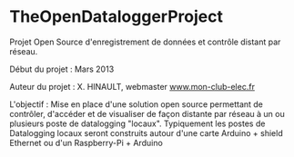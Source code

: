 TheOpenDataloggerProject
========================

Projet Open Source d'enregistrement de données et contrôle distant par réseau. 

Début du projet : 
Mars 2013

Auteur du projet : X. HINAULT, webmaster www.mon-club-elec.fr

L'objectif : 
Mise en place d'une solution open source permettant de contrôler, d'accéder et de visualiser de façon distante par réseau à un ou plusieurs poste de datalogging "locaux". 
Typiquement les postes de Datalogging locaux seront construits autour d'une carte Arduino + shield Ethernet ou d'un Raspberry-Pi + Arduino
